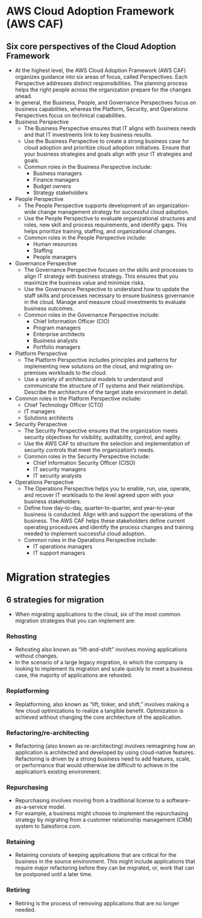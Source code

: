# AWS Cloud Adoption Framework (AWS CAF)
## Six core perspectives of the Cloud Adoption Framework
- At the highest level, the AWS Cloud Adoption Framework (AWS CAF) organizes guidance into six areas of focus, called Perspectives. Each Perspective addresses distinct responsibilities. The planning process helps the right people across the organization prepare for the changes ahead.
- In general, the Business, People, and Governance Perspectives focus on business capabilities, whereas the Platform, Security, and Operations Perspectives focus on technical capabilities.
-  Business Perspective
   - The Business Perspective ensures that IT aligns with business needs and that IT investments link to key business results.
   - Use the Business Perspective to create a strong business case for cloud adoption and prioritize cloud adoption initiatives. Ensure that your business strategies and goals align with your IT strategies and goals.
   - Common roles in the Business Perspective include: 
     - Business managers
     - Finance managers
     - Budget owners
     - Strategy stakeholders
-  People Perspective
   - The People Perspective supports development of an organization-wide change management strategy for successful cloud adoption.
   - Use the People Perspective to evaluate organizational structures and roles, new skill and process requirements, and identify gaps. This helps prioritize training, staffing, and organizational changes.
   - Common roles in the People Perspective include: 
     - Human resources
     - Staffing
     - People managers
- Governance Perspective
  - The Governance Perspective focuses on the skills and processes to align IT strategy with business strategy. This ensures that you maximize the business value and minimize risks.
   - Use the Governance Perspective to understand how to update the staff skills and processes necessary to ensure business governance in the cloud. Manage and measure cloud investments to evaluate business outcomes.
   - Common roles in the Governance Perspective include: 
      - Chief Information Officer (CIO)
      - Program managers
      - Enterprise architects
      - Business analysts
      - Portfolio managers
- Platform Perspective
   - The Platform Perspective includes principles and patterns for implementing new solutions on the cloud, and migrating on-premises workloads to the cloud.
  - Use a variety of architectural models to understand and communicate the structure of IT systems and their relationships. Describe the architecture of the target state environment in detail.
 - Common roles in the Platform Perspective include: 
    - Chief Technology Officer (CTO)
    - IT managers
    - Solutions architects
- Security Perspective
  - The Security Perspective ensures that the organization meets security objectives for visibility, auditability, control, and agility. 
  - Use the AWS CAF to structure the selection and implementation of security controls that meet the organization’s needs.
  - Common roles in the Security Perspective include: 
    - Chief Information Security Officer (CISO)
    - IT security managers
    - IT security analysts
- Operations Perspective
  - The Operations Perspective helps you to enable, run, use, operate, and recover IT workloads to the level agreed upon with your business stakeholders.
  - Define how day-to-day, quarter-to-quarter, and year-to-year business is conducted. Align with and support the operations of the business. The AWS CAF helps these stakeholders define current operating procedures and identify the process changes and training needed to implement successful cloud adoption.
  - Common roles in the Operations Perspective include: 
    - IT operations managers
    - IT support managers
# Migration strategies
## 6 strategies for migration
- When migrating applications to the cloud, six of the most common migration strategies that you can implement are:
### Rehosting
- Rehosting also known as “lift-and-shift” involves moving applications without changes. 
- In the scenario of a large legacy migration, in which the company is looking to implement its migration and scale quickly to meet a business case, the majority of applications are rehosted.  
### Replatforming
- Replatforming, also known as “lift, tinker, and shift,” involves making a few cloud optimizations to realize a tangible benefit. Optimization is achieved without changing the core architecture of the application.
### Refactoring/re-architecting
- Refactoring (also known as re-architecting) involves reimagining how an application is architected and developed by using cloud-native features. Refactoring is driven by a strong business need to add features, scale, or performance that would otherwise be difficult to achieve in the application’s existing environment.
### Repurchasing
- Repurchasing involves moving from a traditional license to a software-as-a-service model. 
- For example, a business might choose to implement the repurchasing strategy by migrating from a customer relationship management (CRM) system to Salesforce.com.
### Retaining
- Retaining consists of keeping applications that are critical for the business in the source environment. This might include applications that require major refactoring before they can be migrated, or, work that can be postponed until a later time.
### Retiring
- Retiring is the process of removing applications that are no longer needed.
